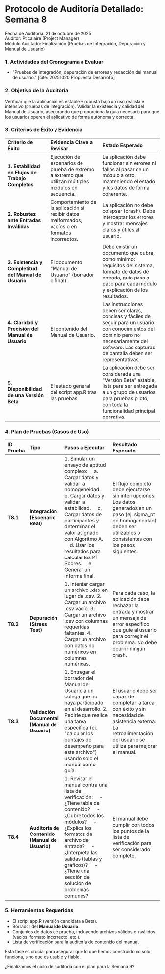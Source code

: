 # **Protocolo de Auditoría Detallado: Semana 8**

Fecha de Auditoría: 21 de octubre de 2025  
Auditor: Pt calaire (Project Manager)  
Módulo Auditado: Finalización (Pruebas de Integración, Depuración y Manual de Usuario)

### **1\. Actividades del Cronograma a Evaluar**

* "Pruebas de integración, depuración de errores y redacción del manual de usuario." \[cite: 20251020 Propuesta Desarrollo\]

### **2\. Objetivo de la Auditoría**

Verificar que la aplicación es estable y robusta bajo un uso realista e intensivo (pruebas de integración). Validar la existencia y calidad del Manual de Usuario, asegurando que proporciona la guía necesaria para que los usuarios operen el aplicativo de forma autónoma y correcta.

### **3\. Criterios de Éxito y Evidencia**

| Criterio de Éxito | Evidencia Clave a Revisar | Estado Esperado |
| :---- | :---- | :---- |
| **1\. Estabilidad en Flujos de Trabajo Completos** | Ejecución de escenarios de prueba de extremo a extremo que utilizan múltiples módulos en secuencia. | La aplicación debe funcionar sin errores ni fallos al pasar de un módulo a otro, manteniendo el estado y los datos de forma coherente. |
| **2\. Robustez ante Entradas Inválidas** | Comportamiento de la aplicación al recibir datos malformados, vacíos o en formatos incorrectos. | La aplicación no debe colapsar (crash). Debe interceptar los errores y mostrar mensajes claros y útiles al usuario. |
| **3\. Existencia y Completitud del Manual de Usuario** | El documento "Manual de Usuario" (borrador o final). | Debe existir un documento que cubra, como mínimo: requisitos del sistema, formato de datos de entrada, guía paso a paso para cada módulo y explicación de los resultados. |
| **4\. Claridad y Precisión del Manual de Usuario** | El contenido del Manual de Usuario. | Las instrucciones deben ser claras, concisas y fáciles de seguir para un usuario con conocimientos del dominio pero no necesariamente del software. Las capturas de pantalla deben ser representativas. |
| **5\. Disponibilidad de una Versión Beta** | El estado general del script app.R tras las pruebas. | La aplicación debe ser considerada una "Versión Beta" estable, lista para ser entregada a un grupo de usuarios para pruebas piloto, con toda la funcionalidad principal operativa. |

### **4\. Plan de Pruebas (Casos de Uso)**

| ID Prueba | Tipo | Pasos a Ejecutar | Resultado Esperado |
| :---- | :---- | :---- | :---- |
| **T8.1** | **Integración (Escenario Real)** | 1\. Simular un ensayo de aptitud completo:     a. Cargar datos y validar la homogeneidad.     b. Cargar datos y validar la estabilidad.     c. Cargar datos de participantes y determinar el valor asignado con Algoritmo A.     d. Usar los resultados para calcular los PT Scores.     e. Generar un informe final. | El flujo completo debe ejecutarse sin interrupciones. Los datos generados en un paso (ej. sigma\_pt de homogeneidad) deben ser utilizables o consistentes con los pasos siguientes. |
| **T8.2** | **Depuración (Stress Test)** | 1\. Intentar cargar un archivo .xlsx en lugar de .csv. 2\. Cargar un archivo .csv vacío. 3\. Cargar un archivo .csv con columnas requeridas faltantes. 4\. Cargar un archivo con datos no numéricos en columnas numéricas. | Para cada caso, la aplicación debe rechazar la entrada y mostrar un mensaje de error específico que guíe al usuario para corregir el problema. No debe ocurrir ningún crash. |
| **T8.3** | **Validación Documental (Manual de Usuario)** | 1\. Entregar el borrador del Manual de Usuario a un colega que no haya participado en el desarrollo. 2\. Pedirle que realice una tarea específica (ej. "calcular los puntajes de desempeño para este archivo") usando solo el manual como guía. | El usuario debe ser capaz de completar la tarea con éxito y sin necesidad de asistencia externa. La retroalimentación del usuario se utiliza para mejorar el manual. |
| **T8.4** | **Auditoría de Contenido (Manual de Usuario)** | 1\. Revisar el manual contra una lista de verificación:     \- ¿Tiene tabla de contenido?     \- ¿Cubre todos los módulos?     \- ¿Explica los formatos de archivo de entrada?     \- ¿Interpreta las salidas (tablas y gráficos)?     \- ¿Tiene una sección de solución de problemas comunes? | El manual debe cumplir con todos los puntos de la lista de verificación para ser considerado completo. |

### **5\. Herramientas Requeridas**

* El script app.R (versión candidata a Beta).  
* Borrador del **Manual de Usuario**.  
* Conjuntos de datos de prueba, incluyendo archivos válidos e inválidos (vacíos, formato incorrecto, etc.).  
* Lista de verificación para la auditoría de contenido del manual.

Esta fase es crucial para asegurar que lo que hemos construido no solo funciona, sino que es usable y fiable.

¿Finalizamos el ciclo de auditoría con el plan para la Semana 9?